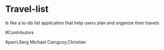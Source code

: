 # Travel-list
Is like a to-do list application that help users plan and organize their travels

#Contributors

Aparri,Serg Michael
Caingcoy,Christian
